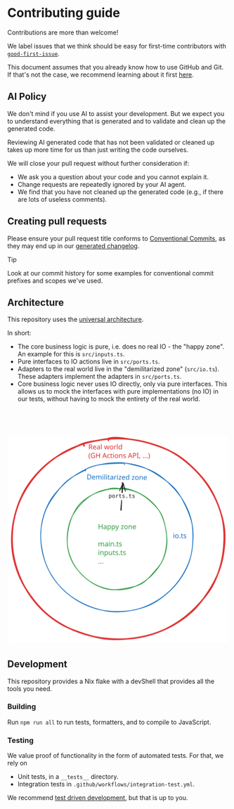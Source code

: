 # Contributing guide

Contributions are more than welcome!

We label issues that we think should be easy for first-time contributors
with [`good-first-issue`](https://github.com/lumen-oss/lux/issues?q=is%3Aissue%20state%3Aopen%20label%3A%22good%20first%20issue%22).

This document assumes that you already know how to use GitHub and Git.
If that's not the case, we recommend learning about it first [here](https://docs.github.com/en/get-started/quickstart/hello-world).

## AI Policy

We don't mind if you use AI to assist your development.
But we expect you to understand everything that is generated and
to validate and clean up the generated code.

Reviewing AI generated code that has not been validated or cleaned up
takes up more time for us than just writing the code ourselves.

We will close your pull request without further consideration if:

- We ask you a question about your code and you cannot explain it.
- Change requests are repeatedly ignored by your AI agent.
- We find that you have not cleaned up the generated code
  (e.g., if there are lots of useless comments).

## Creating pull requests

Please ensure your pull request title conforms to [Conventional Commits](https://www.conventionalcommits.org/en/v1.0.0/),
as they may end up in our [generated changelog](./CHANGELOG.md).

> [!TIP]
>
> Look at our commit history for some examples for conventional commit
> prefixes and scopes we've used.

## Architecture

This repository uses the [universal architecture](https://fullstackradio.com/38).

In short:

- The core business logic is pure, i.e. does no real IO - the "happy zone".
  An example for this is `src/inputs.ts`.
- Pure interfaces to IO actions live in `src/ports.ts`.
- Adapters to the real world live in the "demilitarized zone" (`src/io.ts`).
  These adapters implement the adapters in `src/ports.ts`.
- Core business logic never uses IO directly, only via pure interfaces.
  This allows us to mock the interfaces with pure implementations (no IO)
  in our tests, without having to mock the entirety of the real world.

<h1 align="center">
  <br>
  <img src="./architecture.svg" alt="Architecture" width="500">
  <br>
</h1>

## Development

This repository provides a Nix flake with a devShell that provides all the tools you need.

### Building

Run `npm run all` to run tests, formatters, and to compile to JavaScript.

### Testing

We value proof of functionality in the form of automated tests.
For that, we rely on

- Unit tests, in a `__tests__` directory.
- Integration tests in `.github/workflows/integration-test.yml`.

We recommend [test driven development](https://martinfowler.com/bliki/TestDrivenDevelopment.html),
but that is up to you.

